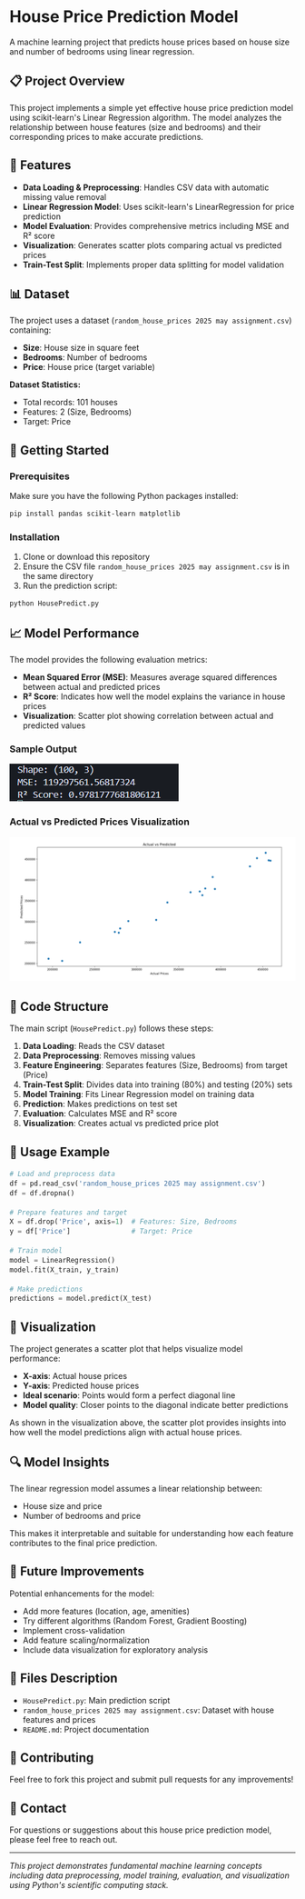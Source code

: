 # House Price Prediction Model

A machine learning project that predicts house prices based on house size and number of bedrooms using linear regression.

## 📋 Project Overview

This project implements a simple yet effective house price prediction model using scikit-learn's Linear Regression algorithm. The model analyzes the relationship between house features (size and bedrooms) and their corresponding prices to make accurate predictions.

## 🎯 Features

- **Data Loading & Preprocessing**: Handles CSV data with automatic missing value removal
- **Linear Regression Model**: Uses scikit-learn's LinearRegression for price prediction
- **Model Evaluation**: Provides comprehensive metrics including MSE and R² score
- **Visualization**: Generates scatter plots comparing actual vs predicted prices
- **Train-Test Split**: Implements proper data splitting for model validation

## 📊 Dataset

The project uses a dataset (`random_house_prices 2025 may assignment.csv`) containing:
- **Size**: House size in square feet
- **Bedrooms**: Number of bedrooms
- **Price**: House price (target variable)

**Dataset Statistics:**
- Total records: 101 houses
- Features: 2 (Size, Bedrooms)
- Target: Price

## 🚀 Getting Started

### Prerequisites

Make sure you have the following Python packages installed:

```bash
pip install pandas scikit-learn matplotlib
```

### Installation

1. Clone or download this repository
2. Ensure the CSV file `random_house_prices 2025 may assignment.csv` is in the same directory
3. Run the prediction script:

```bash
python HousePredict.py
```

## 📈 Model Performance

The model provides the following evaluation metrics:
- **Mean Squared Error (MSE)**: Measures average squared differences between actual and predicted prices
- **R² Score**: Indicates how well the model explains the variance in house prices
- **Visualization**: Scatter plot showing correlation between actual and predicted values

### Sample Output
![Model Performance Metrics](Files/1.png)

### Actual vs Predicted Prices Visualization
![Scatter Plot - Actual vs Predicted](Files/2.png)

## 🔧 Code Structure

The main script (`HousePredict.py`) follows these steps:

1. **Data Loading**: Reads the CSV dataset
2. **Data Preprocessing**: Removes missing values
3. **Feature Engineering**: Separates features (Size, Bedrooms) from target (Price)
4. **Train-Test Split**: Divides data into training (80%) and testing (20%) sets
5. **Model Training**: Fits Linear Regression model on training data
6. **Prediction**: Makes predictions on test set
7. **Evaluation**: Calculates MSE and R² score
8. **Visualization**: Creates actual vs predicted price plot

## 📝 Usage Example

```python
# Load and preprocess data
df = pd.read_csv('random_house_prices 2025 may assignment.csv')
df = df.dropna()

# Prepare features and target
X = df.drop('Price', axis=1)  # Features: Size, Bedrooms
y = df['Price']               # Target: Price

# Train model
model = LinearRegression()
model.fit(X_train, y_train)

# Make predictions
predictions = model.predict(X_test)
```

## 🎨 Visualization

The project generates a scatter plot that helps visualize model performance:
- **X-axis**: Actual house prices
- **Y-axis**: Predicted house prices
- **Ideal scenario**: Points would form a perfect diagonal line
- **Model quality**: Closer points to the diagonal indicate better predictions

As shown in the visualization above, the scatter plot provides insights into how well the model predictions align with actual house prices.

## 🔍 Model Insights

The linear regression model assumes a linear relationship between:
- House size and price
- Number of bedrooms and price

This makes it interpretable and suitable for understanding how each feature contributes to the final price prediction.

## 🚀 Future Improvements

Potential enhancements for the model:
- Add more features (location, age, amenities)
- Try different algorithms (Random Forest, Gradient Boosting)
- Implement cross-validation
- Add feature scaling/normalization
- Include data visualization for exploratory analysis

## 📄 Files Description

- `HousePredict.py`: Main prediction script
- `random_house_prices 2025 may assignment.csv`: Dataset with house features and prices
- `README.md`: Project documentation

## 🤝 Contributing

Feel free to fork this project and submit pull requests for any improvements!

## 📧 Contact

For questions or suggestions about this house price prediction model, please feel free to reach out.

---

*This project demonstrates fundamental machine learning concepts including data preprocessing, model training, evaluation, and visualization using Python's scientific computing stack.*


